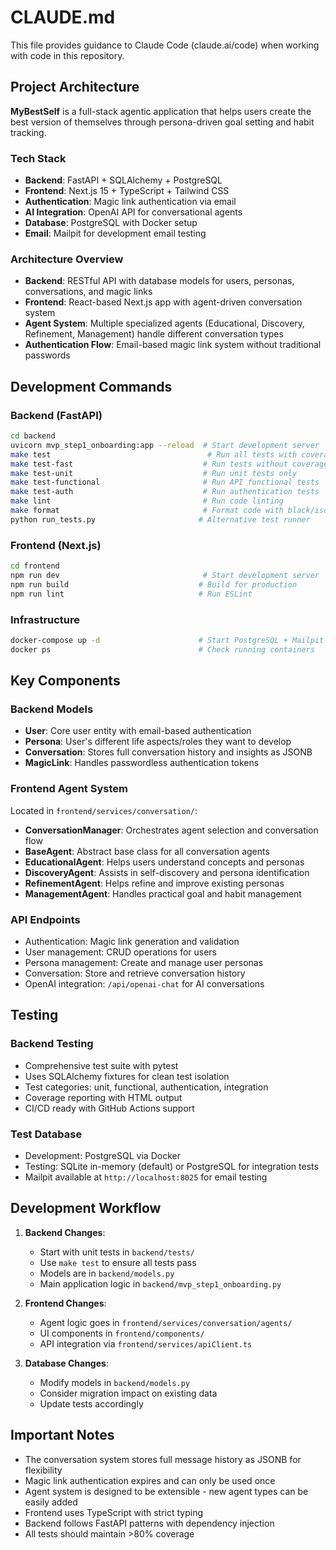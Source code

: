 # CLAUDE.md

This file provides guidance to Claude Code (claude.ai/code) when working with code in this repository.

## Project Architecture

**MyBestSelf** is a full-stack agentic application that helps users create the best version of themselves through persona-driven goal setting and habit tracking.

### Tech Stack
- **Backend**: FastAPI + SQLAlchemy + PostgreSQL
- **Frontend**: Next.js 15 + TypeScript + Tailwind CSS
- **Authentication**: Magic link authentication via email
- **AI Integration**: OpenAI API for conversational agents
- **Database**: PostgreSQL with Docker setup
- **Email**: Mailpit for development email testing

### Architecture Overview
- **Backend**: RESTful API with database models for users, personas, conversations, and magic links
- **Frontend**: React-based Next.js app with agent-driven conversation system
- **Agent System**: Multiple specialized agents (Educational, Discovery, Refinement, Management) handle different conversation types
- **Authentication Flow**: Email-based magic link system without traditional passwords

## Development Commands

### Backend (FastAPI)
```bash
cd backend
uvicorn mvp_step1_onboarding:app --reload  # Start development server
make test                                   # Run all tests with coverage
make test-fast                             # Run tests without coverage
make test-unit                             # Run unit tests only
make test-functional                       # Run API functional tests
make test-auth                             # Run authentication tests
make lint                                  # Run code linting
make format                                # Format code with black/isort
python run_tests.py                       # Alternative test runner
```

### Frontend (Next.js)
```bash
cd frontend
npm run dev                                # Start development server
npm run build                             # Build for production
npm run lint                              # Run ESLint
```

### Infrastructure
```bash
docker-compose up -d                      # Start PostgreSQL + Mailpit
docker ps                                 # Check running containers
```

## Key Components

### Backend Models
- **User**: Core user entity with email-based authentication
- **Persona**: User's different life aspects/roles they want to develop
- **Conversation**: Stores full conversation history and insights as JSONB
- **MagicLink**: Handles passwordless authentication tokens

### Frontend Agent System
Located in `frontend/services/conversation/`:
- **ConversationManager**: Orchestrates agent selection and conversation flow
- **BaseAgent**: Abstract base class for all conversation agents
- **EducationalAgent**: Helps users understand concepts and personas
- **DiscoveryAgent**: Assists in self-discovery and persona identification  
- **RefinementAgent**: Helps refine and improve existing personas
- **ManagementAgent**: Handles practical goal and habit management

### API Endpoints
- Authentication: Magic link generation and validation
- User management: CRUD operations for users
- Persona management: Create and manage user personas
- Conversation: Store and retrieve conversation history
- OpenAI integration: `/api/openai-chat` for AI conversations

## Testing

### Backend Testing
- Comprehensive test suite with pytest
- Uses SQLAlchemy fixtures for clean test isolation
- Test categories: unit, functional, authentication, integration
- Coverage reporting with HTML output
- CI/CD ready with GitHub Actions support

### Test Database
- Development: PostgreSQL via Docker
- Testing: SQLite in-memory (default) or PostgreSQL for integration tests
- Mailpit available at `http://localhost:8025` for email testing

## Development Workflow

1. **Backend Changes**: 
   - Start with unit tests in `backend/tests/`
   - Use `make test` to ensure all tests pass
   - Models are in `backend/models.py`
   - Main application logic in `backend/mvp_step1_onboarding.py`

2. **Frontend Changes**:
   - Agent logic goes in `frontend/services/conversation/agents/`
   - UI components in `frontend/components/`
   - API integration via `frontend/services/apiClient.ts`

3. **Database Changes**:
   - Modify models in `backend/models.py`
   - Consider migration impact on existing data
   - Update tests accordingly

## Important Notes

- The conversation system stores full message history as JSONB for flexibility
- Magic link authentication expires and can only be used once
- Agent system is designed to be extensible - new agent types can be easily added
- Frontend uses TypeScript with strict typing
- Backend follows FastAPI patterns with dependency injection
- All tests should maintain >80% coverage